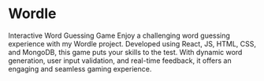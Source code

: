# Wordle
Interactive Word Guessing Game  Enjoy a challenging word guessing experience with my Wordle project. Developed using React, JS, HTML, CSS, and MongoDB, this game puts your skills to the test. With dynamic word generation, user input validation, and real-time feedback, it offers an engaging and seamless gaming experience.
